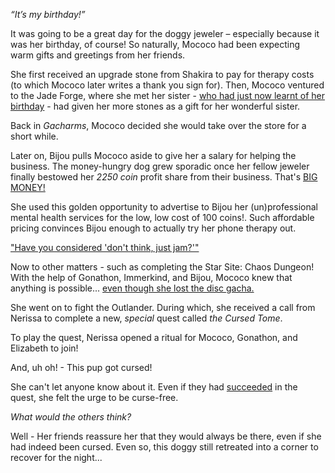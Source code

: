 _“It’s my birthday!”_

It was going to be a great day for the doggy jeweler – especially because it was her birthday, of course! So naturally, Mococo had been expecting warm gifts and greetings from her friends.

She first received an upgrade stone from Shakira to pay for therapy costs (to which Mococo later writes a thank you sign for). Then, Mococo ventured to the Jade Forge, where she met her sister - [who had just now learnt of her birthday](https://www.youtube.com/live/3ybwXx6rUPg?t=677) - had given her more stones as a gift for her wonderful sister.

Back in _Gacharms_, Mococo decided she would take over the store for a short while.

Later on, Bijou pulls Mococo aside to give her a salary for helping the business. The money-hungry dog grew sporadic once her fellow jeweler finally bestowed her _2250 coin_ profit share from their business. That's [BIG MONEY!](https://www.youtube.com/live/3ybwXx6rUPg?t=1392s)

She used this golden opportunity to advertise to Bijou her (un)professional mental health services for the low, low cost of 100 coins!. Such affordable pricing convinces Bijou enough to actually try her phone therapy out.

["Have you considered 'don't think, just jam?'"](https://www.youtube.com/live/3ybwXx6rUPg?t=1505)

Now to other matters - such as completing the Star Site: Chaos Dungeon! With the help of Gonathon, Immerkind, and Bijou, Mococo knew that anything is possible... [even though she lost the disc gacha.](https://www.youtube.com/live/3ybwXx6rUPg?t=4441s)

She went on to fight the Outlander. During which, she received a call from Nerissa to complete a new, _special_ quest called _the Cursed Tome_.

To play the quest, Nerissa opened a ritual for Mococo, Gonathon, and Elizabeth to join!

And, uh oh! - This pup got cursed!

She can't let anyone know about it. Even if they had [succeeded](https://www.youtube.com/live/3ybwXx6rUPg?t=6406s) in the quest, she felt the urge to be curse-free.

_What would the others think?_

Well - Her friends reassure her that they would always be there, even if she had indeed been cursed. Even so, this doggy still retreated into a corner to recover for the night...
